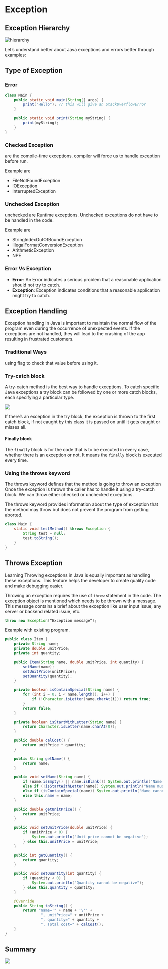 # Exception

## Exception Hierarchy

![hierarchy](C:\Users\Lengg\Documents\GitHub\cohort11-java\src\day43_11thReview\reviewnote\pics\Exception-in-java1.png)

Let’s understand better about Java exceptions and errors better through examples:

## Type of Exception

### Error

```java
class Main {
    public static void main(String[] args) {
        print("Hello"); // this will give an StackOverflowError
    }

    public static void print(String myString) {
        print(myString);
    }
}
```

### Checked Exception

are the compile-time exceptions. compiler will force us to handle exception before run.

Example are

- FileNotFoundException
- IOException
- InterruptedException

### Unchecked Exception

unchecked are Runtime exceptions. Unchecked exceptions do not have to be handled in the code.

Example are

- StringIndexOutOfBoundException
- IllegalFormatConversionException
- ArithmeticException
- NPE

### Error Vs Exception

- **Error**: An Error indicates a serious problem that a reasonable application should not try to catch.
- **Exception**: Exception indicates conditions that a reasonable application might try to catch.

## Exception Handling

Exception handling in Java is important to maintain the normal flow of the program even during the occurrence of
unexpected events. If the exceptions are not handled, they will lead to the crashing of the app resulting in frustrated
customers.

### Traditional Ways

using flag to check that value before using it.

### Try-catch block

A try-catch method is the best way to handle exceptions. To catch specific Java exceptions a try block can be followed
by one or more catch blocks, each specifying a particular type.

![](C:\Users\Lengg\Documents\GitHub\cohort11-java\src\day43_11thReview\reviewnote\pics\Try-Block.jpg)

If there’s an exception in the try block, the exception is thrown to the first catch block, if not caught by this class
it is passed on until it gets caught or misses all.

#### Finally block

The `finally` block is for the code that is to be executed in every case, whether there is an exception or not. It means
the `finally` block is executed every time.

### Using the throws keyword

The throws keyword defines that the method is going to throw an exception Once the exception is thrown the caller has to
handle it using a try-catch block. We can throw either checked or unchecked exceptions.

The throws keyword provides information about the type of exception that the method may throw but does not prevent the
program from getting aborted.

```java
class Main {
    static void testMethod() throws Exception {
        String test = null;
        test.toString();
    }
}
```

## Throws Exception

Learning Throwing exceptions in Java is equally important as handling these exceptions. This feature helps the developer
to create quality code and make debugging easier.

Throwing an exception requires the use of `throw` statement in the code. The exception object is mentioned which needs
to be thrown with a message. This message contains a brief about the exception like user input issue, any server or
backend related issue, etc.

```java
throw new Exception(“Exception message”);
```

Example with existing program.

```java
public class Item {
    private String name;
    private double unitPrice;
    private int quantity;

    public Item(String name, double unitPrice, int quantity) {
        setName(name);
        setUnitPrice(unitPrice);
        setQuantity(quantity);
    }

    private boolean isContainSpecial(String name) {
        for (int i = 0; i < name.length(); i++) {
            if (!Character.isLetter(name.charAt(i))) return true;
        }
        return false;
    }

    private boolean isStartWithLetter(String name) {
        return Character.isLetter(name.charAt(0));
    }

    public double calCost() {
        return unitPrice * quantity;
    }

    public String getName() {
        return name;
    }

    public void setName(String name) {
        if (name.isEmpty() || name.isBlank()) System.out.println("Name cannot be empty or blank");
        else if (!isStartWithLetter(name)) System.out.println("Name must start with letter");
        else if (isContainSpecial(name)) System.out.println("Name cannot contain special character");
        else this.name = name;
    }

    public double getUnitPrice() {
        return unitPrice;
    }

    public void setUnitPrice(double unitPrice) {
        if (unitPrice < 0) {
            System.out.println("Unit price cannot be negative");
        } else this.unitPrice = unitPrice;
    }

    public int getQuantity() {
        return quantity;
    }

    public void setQuantity(int quantity) {
        if (quantity < 0) {
            System.out.println("Quantity cannot be negative");
        } else this.quantity = quantity;
    }

    @Override
    public String toString() {
        return "name='" + name + '\'' +
                ", unitPrice=" + unitPrice +
                ", quantity=" + quantity +
                ", Total cost=" + calCost();
    }
}
```

## Summary

![](C:\Users\Lengg\Documents\GitHub\cohort11-java\src\day43_11thReview\reviewnote\pics\Exception.png)